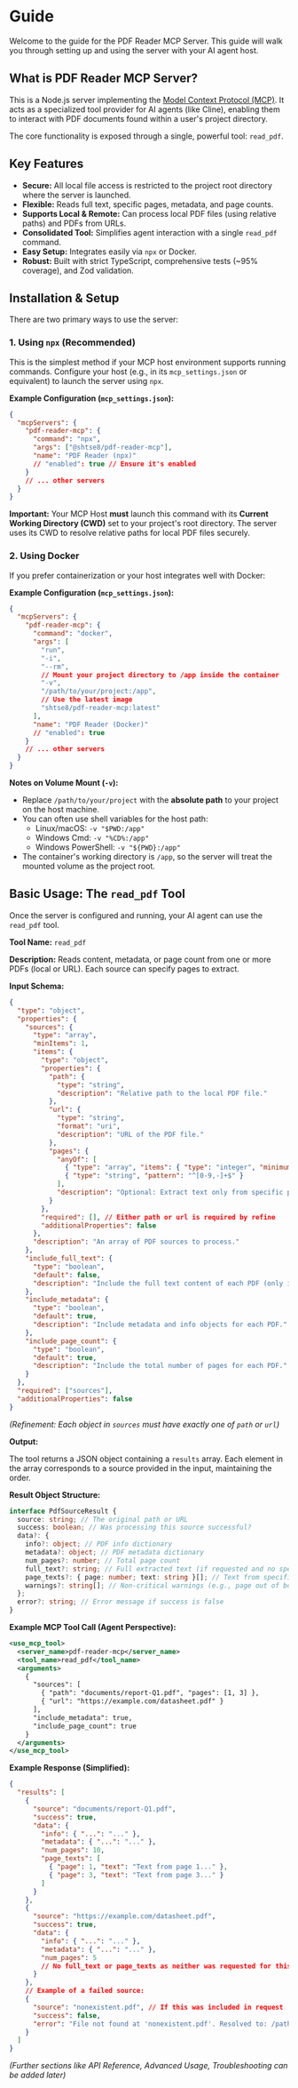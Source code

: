 # Guide

Welcome to the guide for the PDF Reader MCP Server. This guide will walk you through setting up and using the server with your AI agent host.

## What is PDF Reader MCP Server?

This is a Node.js server implementing the [Model Context Protocol (MCP)](https://docs.modelcontextprotocol.com/). It acts as a specialized tool provider for AI agents (like Cline), enabling them to interact with PDF documents found within a user's project directory.

The core functionality is exposed through a single, powerful tool: `read_pdf`.

## Key Features

- **Secure:** All local file access is restricted to the project root directory where the server is launched.
- **Flexible:** Reads full text, specific pages, metadata, and page counts.
- **Supports Local & Remote:** Can process local PDF files (using relative paths) and PDFs from URLs.
- **Consolidated Tool:** Simplifies agent interaction with a single `read_pdf` command.
- **Easy Setup:** Integrates easily via `npx` or Docker.
- **Robust:** Built with strict TypeScript, comprehensive tests (~95% coverage), and Zod validation.

## Installation & Setup

There are two primary ways to use the server:

### 1. Using `npx` (Recommended)

This is the simplest method if your MCP host environment supports running commands. Configure your host (e.g., in its `mcp_settings.json` or equivalent) to launch the server using `npx`.

**Example Configuration (`mcp_settings.json`):**

```json
{
  "mcpServers": {
    "pdf-reader-mcp": {
      "command": "npx",
      "args": ["@shtse8/pdf-reader-mcp"],
      "name": "PDF Reader (npx)"
      // "enabled": true // Ensure it's enabled
    }
    // ... other servers
  }
}
```

**Important:** Your MCP Host **must** launch this command with its **Current Working Directory (CWD)** set to your project's root directory. The server uses its CWD to resolve relative paths for local PDF files securely.

### 2. Using Docker

If you prefer containerization or your host integrates well with Docker:

**Example Configuration (`mcp_settings.json`):**

```json
{
  "mcpServers": {
    "pdf-reader-mcp": {
      "command": "docker",
      "args": [
        "run",
        "-i",
        "--rm",
        // Mount your project directory to /app inside the container
        "-v",
        "/path/to/your/project:/app",
        // Use the latest image
        "shtse8/pdf-reader-mcp:latest"
      ],
      "name": "PDF Reader (Docker)"
      // "enabled": true
    }
    // ... other servers
  }
}
```

**Notes on Volume Mount (`-v`):**

- Replace `/path/to/your/project` with the **absolute path** to your project on the host machine.
- You can often use shell variables for the host path:
  - Linux/macOS: `-v "$PWD:/app"`
  - Windows Cmd: `-v "%CD%:/app"`
  - Windows PowerShell: `-v "${PWD}:/app"`
- The container's working directory is `/app`, so the server will treat the mounted volume as the project root.

## Basic Usage: The `read_pdf` Tool

Once the server is configured and running, your AI agent can use the `read_pdf` tool.

**Tool Name:** `read_pdf`

**Description:** Reads content, metadata, or page count from one or more PDFs (local or URL). Each source can specify pages to extract.

**Input Schema:**

```json
{
  "type": "object",
  "properties": {
    "sources": {
      "type": "array",
      "minItems": 1,
      "items": {
        "type": "object",
        "properties": {
          "path": {
            "type": "string",
            "description": "Relative path to the local PDF file."
          },
          "url": {
            "type": "string",
            "format": "uri",
            "description": "URL of the PDF file."
          },
          "pages": {
            "anyOf": [
              { "type": "array", "items": { "type": "integer", "minimum": 1 }, "minItems": 1 },
              { "type": "string", "pattern": "^[0-9,-]+$" }
            ],
            "description": "Optional: Extract text only from specific pages (1-based) or ranges (e.g., [1, 3, 5] or '1,3-5,7') for this specific source. Overrides 'include_full_text' for this source."
          }
        },
        "required": [], // Either path or url is required by refine
        "additionalProperties": false
      },
      "description": "An array of PDF sources to process."
    },
    "include_full_text": {
      "type": "boolean",
      "default": false,
      "description": "Include the full text content of each PDF (only if 'pages' is not specified for that source)."
    },
    "include_metadata": {
      "type": "boolean",
      "default": true,
      "description": "Include metadata and info objects for each PDF."
    },
    "include_page_count": {
      "type": "boolean",
      "default": true,
      "description": "Include the total number of pages for each PDF."
    }
  },
  "required": ["sources"],
  "additionalProperties": false
}
```

_(Refinement: Each object in `sources` must have exactly one of `path` or `url`)_

**Output:**

The tool returns a JSON object containing a `results` array. Each element in the array corresponds to a source provided in the input, maintaining the order.

**Result Object Structure:**

```typescript
interface PdfSourceResult {
  source: string; // The original path or URL
  success: boolean; // Was processing this source successful?
  data?: {
    info?: object; // PDF info dictionary
    metadata?: object; // PDF metadata dictionary
    num_pages?: number; // Total page count
    full_text?: string; // Full extracted text (if requested and no specific pages)
    page_texts?: { page: number; text: string }[]; // Text from specific pages (if requested)
    warnings?: string[]; // Non-critical warnings (e.g., page out of bounds)
  };
  error?: string; // Error message if success is false
}
```

**Example MCP Tool Call (Agent Perspective):**

```xml
<use_mcp_tool>
  <server_name>pdf-reader-mcp</server_name>
  <tool_name>read_pdf</tool_name>
  <arguments>
    {
      "sources": [
        { "path": "documents/report-Q1.pdf", "pages": [1, 3] },
        { "url": "https://example.com/datasheet.pdf" }
      ],
      "include_metadata": true,
      "include_page_count": true
    }
  </arguments>
</use_mcp_tool>
```

**Example Response (Simplified):**

```json
{
  "results": [
    {
      "source": "documents/report-Q1.pdf",
      "success": true,
      "data": {
        "info": { "...": "..." },
        "metadata": { "...": "..." },
        "num_pages": 10,
        "page_texts": [
          { "page": 1, "text": "Text from page 1..." },
          { "page": 3, "text": "Text from page 3..." }
        ]
      }
    },
    {
      "source": "https://example.com/datasheet.pdf",
      "success": true,
      "data": {
        "info": { "...": "..." },
        "metadata": { "...": "..." },
        "num_pages": 5
        // No full_text or page_texts as neither was requested for this source
      }
    },
    // Example of a failed source:
    {
      "source": "nonexistent.pdf", // If this was included in request
      "success": false,
      "error": "File not found at 'nonexistent.pdf'. Resolved to: /path/to/project/nonexistent.pdf"
    }
  ]
}
```

_(Further sections like API Reference, Advanced Usage, Troubleshooting can be added later)_
